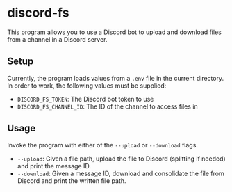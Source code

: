 # discord-fs

This program allows you to use a Discord bot to upload and download
files from a channel in a Discord server.

## Setup

Currently, the program loads values from a `.env` file in the current
directory. In order to work, the following values must be supplied:

* `DISCORD_FS_TOKEN`: The Discord bot token to use
* `DISCORD_FS_CHANNEL_ID`: The ID of the channel to access files in

## Usage

Invoke the program with either of the `--upload` or `--download`
flags.

* `--upload`: Given a file path, upload the file to Discord
  (splitting if needed) and print the message ID.
* `--download`: Given a message ID, download and consolidate the file
  from Discord and print the written file path.
